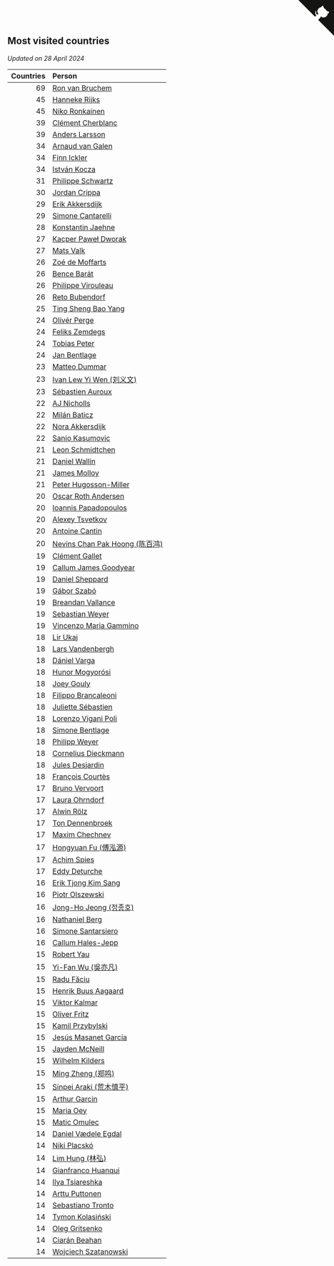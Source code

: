 ## Most visited countries

*Updated on 28 April 2024*

| Countries | Person |
| ---: | :--- |
| 69 | [Ron van Bruchem](https://www.worldcubeassociation.org/persons/2003BRUC01) |
| 45 | [Hanneke Rijks](https://www.worldcubeassociation.org/persons/2008RIJK01) |
| 45 | [Niko Ronkainen](https://www.worldcubeassociation.org/persons/2010RONK01) |
| 39 | [Clément Cherblanc](https://www.worldcubeassociation.org/persons/2014CHER05) |
| 39 | [Anders Larsson](https://www.worldcubeassociation.org/persons/2003LARS01) |
| 34 | [Arnaud van Galen](https://www.worldcubeassociation.org/persons/2006GALE01) |
| 34 | [Finn Ickler](https://www.worldcubeassociation.org/persons/2012ICKL01) |
| 34 | [István Kocza](https://www.worldcubeassociation.org/persons/2005KOCZ01) |
| 31 | [Philippe Schwartz](https://www.worldcubeassociation.org/persons/2018SCHW02) |
| 30 | [Jordan Crippa](https://www.worldcubeassociation.org/persons/2019CRIP01) |
| 29 | [Erik Akkersdijk](https://www.worldcubeassociation.org/persons/2005AKKE01) |
| 29 | [Simone Cantarelli](https://www.worldcubeassociation.org/persons/2012CANT02) |
| 28 | [Konstantin Jaehne](https://www.worldcubeassociation.org/persons/2015JAEH01) |
| 27 | [Kacper Paweł Dworak](https://www.worldcubeassociation.org/persons/2020DWOR01) |
| 27 | [Mats Valk](https://www.worldcubeassociation.org/persons/2007VALK01) |
| 26 | [Zoé de Moffarts](https://www.worldcubeassociation.org/persons/2010MOFF02) |
| 26 | [Bence Barát](https://www.worldcubeassociation.org/persons/2008BARA01) |
| 26 | [Philippe Virouleau](https://www.worldcubeassociation.org/persons/2008VIRO01) |
| 26 | [Reto Bubendorf](https://www.worldcubeassociation.org/persons/2012BUBE01) |
| 25 | [Ting Sheng Bao Yang](https://www.worldcubeassociation.org/persons/2008BAOY01) |
| 24 | [Olivér Perge](https://www.worldcubeassociation.org/persons/2007PERG01) |
| 24 | [Feliks Zemdegs](https://www.worldcubeassociation.org/persons/2009ZEMD01) |
| 24 | [Tobias Peter](https://www.worldcubeassociation.org/persons/2014PETE03) |
| 24 | [Jan Bentlage](https://www.worldcubeassociation.org/persons/2010BENT01) |
| 23 | [Matteo Dummar](https://www.worldcubeassociation.org/persons/2017DUMM01) |
| 23 | [Ivan Lew Yi Wen (刘义文)](https://www.worldcubeassociation.org/persons/2012WENI01) |
| 23 | [Sébastien Auroux](https://www.worldcubeassociation.org/persons/2008AURO01) |
| 22 | [AJ Nicholls](https://www.worldcubeassociation.org/persons/2015NICH04) |
| 22 | [Milán Baticz](https://www.worldcubeassociation.org/persons/2005BATI01) |
| 22 | [Nora Akkersdijk](https://www.worldcubeassociation.org/persons/2009CHRI03) |
| 22 | [Sanio Kasumovic](https://www.worldcubeassociation.org/persons/2009KASU01) |
| 21 | [Leon Schmidtchen](https://www.worldcubeassociation.org/persons/2010SCHM01) |
| 21 | [Daniel Wallin](https://www.worldcubeassociation.org/persons/2013WALL03) |
| 21 | [James Molloy](https://www.worldcubeassociation.org/persons/2011MOLL01) |
| 21 | [Peter Hugosson-Miller](https://www.worldcubeassociation.org/persons/2021HUGO01) |
| 20 | [Oscar Roth Andersen](https://www.worldcubeassociation.org/persons/2008ANDE02) |
| 20 | [Ioannis Papadopoulos](https://www.worldcubeassociation.org/persons/2013PAPA01) |
| 20 | [Alexey Tsvetkov](https://www.worldcubeassociation.org/persons/2017TSVE02) |
| 20 | [Antoine Cantin](https://www.worldcubeassociation.org/persons/2010CANT02) |
| 20 | [Nevins Chan Pak Hoong (陈百鸿)](https://www.worldcubeassociation.org/persons/2010CHAN20) |
| 19 | [Clément Gallet](https://www.worldcubeassociation.org/persons/2004GALL02) |
| 19 | [Callum James Goodyear](https://www.worldcubeassociation.org/persons/2012GOOD02) |
| 19 | [Daniel Sheppard](https://www.worldcubeassociation.org/persons/2009SHEP01) |
| 19 | [Gábor Szabó](https://www.worldcubeassociation.org/persons/2005SZAB02) |
| 19 | [Breandan Vallance](https://www.worldcubeassociation.org/persons/2007VALL01) |
| 19 | [Sebastian Weyer](https://www.worldcubeassociation.org/persons/2010WEYE02) |
| 19 | [Vincenzo Maria Gammino](https://www.worldcubeassociation.org/persons/2016GAMM01) |
| 18 | [Lir Ukaj](https://www.worldcubeassociation.org/persons/2016UKAJ01) |
| 18 | [Lars Vandenbergh](https://www.worldcubeassociation.org/persons/2003VAND01) |
| 18 | [Dániel Varga](https://www.worldcubeassociation.org/persons/2008VARG01) |
| 18 | [Hunor Mogyorósi](https://www.worldcubeassociation.org/persons/2015MOGY01) |
| 18 | [Joey Gouly](https://www.worldcubeassociation.org/persons/2007GOUL01) |
| 18 | [Filippo Brancaleoni](https://www.worldcubeassociation.org/persons/2008BRAN01) |
| 18 | [Juliette Sébastien](https://www.worldcubeassociation.org/persons/2014SEBA01) |
| 18 | [Lorenzo Vigani Poli](https://www.worldcubeassociation.org/persons/2007POLI01) |
| 18 | [Simone Bentlage](https://www.worldcubeassociation.org/persons/2014OHLE01) |
| 18 | [Philipp Weyer](https://www.worldcubeassociation.org/persons/2010WEYE01) |
| 18 | [Cornelius Dieckmann](https://www.worldcubeassociation.org/persons/2009DIEC01) |
| 18 | [Jules Desjardin](https://www.worldcubeassociation.org/persons/2010DESJ01) |
| 18 | [François Courtès](https://www.worldcubeassociation.org/persons/2008COUR01) |
| 17 | [Bruno Vervoort](https://www.worldcubeassociation.org/persons/2011VERV01) |
| 17 | [Laura Ohrndorf](https://www.worldcubeassociation.org/persons/2009OHRN01) |
| 17 | [Alwin Rölz](https://www.worldcubeassociation.org/persons/2016ROLZ01) |
| 17 | [Ton Dennenbroek](https://www.worldcubeassociation.org/persons/2003DENN01) |
| 17 | [Maxim Chechnev](https://www.worldcubeassociation.org/persons/2011CHEC01) |
| 17 | [Hongyuan Fu (傅泓源)](https://www.worldcubeassociation.org/persons/2017FUHO01) |
| 17 | [Achim Spies](https://www.worldcubeassociation.org/persons/2021SPIE01) |
| 17 | [Eddy Deturche](https://www.worldcubeassociation.org/persons/2014DETU01) |
| 16 | [Erik Tjong Kim Sang](https://www.worldcubeassociation.org/persons/2018SANG01) |
| 16 | [Piotr Olszewski](https://www.worldcubeassociation.org/persons/2013OLSZ02) |
| 16 | [Jong-Ho Jeong (정종호)](https://www.worldcubeassociation.org/persons/2008JONG03) |
| 16 | [Nathaniel Berg](https://www.worldcubeassociation.org/persons/2012BERG04) |
| 16 | [Simone Santarsiero](https://www.worldcubeassociation.org/persons/2009SANT01) |
| 16 | [Callum Hales-Jepp](https://www.worldcubeassociation.org/persons/2012HALE01) |
| 15 | [Robert Yau](https://www.worldcubeassociation.org/persons/2009YAUR01) |
| 15 | [Yi-Fan Wu (吳亦凡)](https://www.worldcubeassociation.org/persons/2010WUIF01) |
| 15 | [Radu Făciu](https://www.worldcubeassociation.org/persons/2009FACI01) |
| 15 | [Henrik Buus Aagaard](https://www.worldcubeassociation.org/persons/2006BUUS01) |
| 15 | [Viktor Kalmar](https://www.worldcubeassociation.org/persons/2011KALM01) |
| 15 | [Oliver Fritz](https://www.worldcubeassociation.org/persons/2014FRIT02) |
| 15 | [Kamil Przybylski](https://www.worldcubeassociation.org/persons/2016PRZY01) |
| 15 | [Jesús Masanet García](https://www.worldcubeassociation.org/persons/2004MASA01) |
| 15 | [Jayden McNeill](https://www.worldcubeassociation.org/persons/2012MCNE01) |
| 15 | [Wilhelm Kilders](https://www.worldcubeassociation.org/persons/2010KILD02) |
| 15 | [Ming Zheng (郑鸣)](https://www.worldcubeassociation.org/persons/2009ZHEN11) |
| 15 | [Sinpei Araki (荒木慎平)](https://www.worldcubeassociation.org/persons/2006ARAK01) |
| 15 | [Arthur Garcin](https://www.worldcubeassociation.org/persons/2014GARC27) |
| 15 | [Maria Oey](https://www.worldcubeassociation.org/persons/2007OEYM01) |
| 15 | [Matic Omulec](https://www.worldcubeassociation.org/persons/2010OMUL02) |
| 14 | [Daniel Vædele Egdal](https://www.worldcubeassociation.org/persons/2013EGDA01) |
| 14 | [Niki Placskó](https://www.worldcubeassociation.org/persons/2008PLAC01) |
| 14 | [Lim Hung (林弘)](https://www.worldcubeassociation.org/persons/2016HUNG08) |
| 14 | [Gianfranco Huanqui](https://www.worldcubeassociation.org/persons/2013HUAN29) |
| 14 | [Ilya Tsiareshka](https://www.worldcubeassociation.org/persons/2012TERE01) |
| 14 | [Arttu Puttonen](https://www.worldcubeassociation.org/persons/2016PUTT01) |
| 14 | [Sebastiano Tronto](https://www.worldcubeassociation.org/persons/2011TRON02) |
| 14 | [Tymon Kolasiński](https://www.worldcubeassociation.org/persons/2016KOLA02) |
| 14 | [Oleg Gritsenko](https://www.worldcubeassociation.org/persons/2011GRIT01) |
| 14 | [Ciarán Beahan](https://www.worldcubeassociation.org/persons/2012BEAH01) |
| 14 | [Wojciech Szatanowski](https://www.worldcubeassociation.org/persons/2011SZAT01) |


<a href="https://github.com/jonatanklosko/wca_statistics" class="github-corner" aria-label="View source on Github"><svg width="80" height="80" viewBox="0 0 250 250" style="fill:#151513; color:#fff; position: absolute; top: 0; border: 0; right: 0;" aria-hidden="true"><path d="M0,0 L115,115 L130,115 L142,142 L250,250 L250,0 Z"></path><path d="M128.3,109.0 C113.8,99.7 119.0,89.6 119.0,89.6 C122.0,82.7 120.5,78.6 120.5,78.6 C119.2,72.0 123.4,76.3 123.4,76.3 C127.3,80.9 125.5,87.3 125.5,87.3 C122.9,97.6 130.6,101.9 134.4,103.2" fill="currentColor" style="transform-origin: 130px 106px;" class="octo-arm"></path><path d="M115.0,115.0 C114.9,115.1 118.7,116.5 119.8,115.4 L133.7,101.6 C136.9,99.2 139.9,98.4 142.2,98.6 C133.8,88.0 127.5,74.4 143.8,58.0 C148.5,53.4 154.0,51.2 159.7,51.0 C160.3,49.4 163.2,43.6 171.4,40.1 C171.4,40.1 176.1,42.5 178.8,56.2 C183.1,58.6 187.2,61.8 190.9,65.4 C194.5,69.0 197.7,73.2 200.1,77.6 C213.8,80.2 216.3,84.9 216.3,84.9 C212.7,93.1 206.9,96.0 205.4,96.6 C205.1,102.4 203.0,107.8 198.3,112.5 C181.9,128.9 168.3,122.5 157.7,114.1 C157.9,116.9 156.7,120.9 152.7,124.9 L141.0,136.5 C139.8,137.7 141.6,141.9 141.8,141.8 Z" fill="currentColor" class="octo-body"></path></svg></a><style>.github-corner:hover .octo-arm{animation:octocat-wave 560ms ease-in-out}@keyframes octocat-wave{0%,100%{transform:rotate(0)}20%,60%{transform:rotate(-25deg)}40%,80%{transform:rotate(10deg)}}@media (max-width:500px){.github-corner:hover .octo-arm{animation:none}.github-corner .octo-arm{animation:octocat-wave 560ms ease-in-out}}</style>
